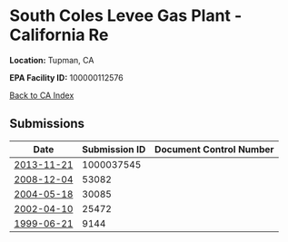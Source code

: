# South Coles Levee Gas Plant - California Re

**Location:** Tupman, CA

**EPA Facility ID:** 100000112576

[Back to CA Index](../../index.md)

## Submissions

| Date | Submission ID | Document Control Number |
|------|--------------|-------------------------|
| [2013-11-21](submissions/1000037545.md) | 1000037545 |  |
| [2008-12-04](submissions/53082.md) | 53082 |  |
| [2004-05-18](submissions/30085.md) | 30085 |  |
| [2002-04-10](submissions/25472.md) | 25472 |  |
| [1999-06-21](submissions/9144.md) | 9144 |  |
